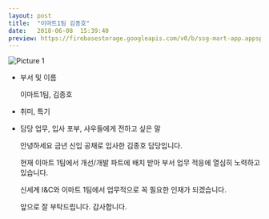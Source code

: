 ```yaml
---
layout: post
title:  "이마트1팀 김종호"
date:   2018-06-08  15:39:40
preview: https://firebasestorage.googleapis.com/v0/b/ssg-mart-app.appspot.com/o/%EB%8F%99%EA%B8%B0%EC%82%AC%EC%A7%84%2F191908.jpg?alt=media&token=209ba261-d7e4-4bcb-be4c-45ef877c3772
---
```


![Picture 1](https://firebasestorage.googleapis.com/v0/b/ssg-mart-app.appspot.com/o/%EB%8F%99%EA%B8%B0%EC%82%AC%EC%A7%84%2F191908.jpg?alt=media&token=209ba261-d7e4-4bcb-be4c-45ef877c3772)

* 부서 및 이름

    이마트1팀, 김종호

* 취미, 특기

    

* 담당 업무, 입사 포부, 사우들에게 전하고 싶은 말  
    
    안녕하세요 금년 신입 공채로 입사한 김종호 담당입니다.
    
    현재 이마트 1팀에서 개선/개발 파트에 배치 받아 부서 업무 적응에 열심히 노력하고 있습니다.
    
    신세계 I&C와 이마트 1팀에서 업무적으로 꼭 필요한 인재가 되겠습니다.
     
    앞으로 잘 부탁드립니다. 감사합니다.